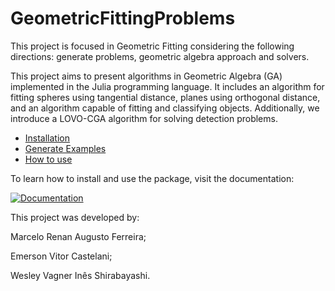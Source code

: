 # GeometricFittingProblems

This project is focused in Geometric Fitting considering the following directions: generate problems, geometric algebra approach and solvers.

This project aims to present algorithms in Geometric Algebra (GA) implemented in the Julia programming language. It includes an algorithm for fitting spheres using tangential distance, planes using orthogonal distance, and an algorithm capable of fitting and classifying objects. Additionally, we introduce a LOVO-CGA algorithm for solving detection problems.

- [Installation](./docs/Installation.md)
- [Generate Examples](./docs/examples.md)
- [How to use](./docs/how_to_use.md)

To learn how to install and use the package, visit the documentation:

[![Documentation](https://img.shields.io/badge/Documentation-Visit-blue)](https://marcelo-raf.github.io/GeometricFittingProblems/)

This project was developed by:

Marcelo Renan Augusto Ferreira;

Emerson Vitor Castelani;

Wesley Vagner Inês Shirabayashi.
